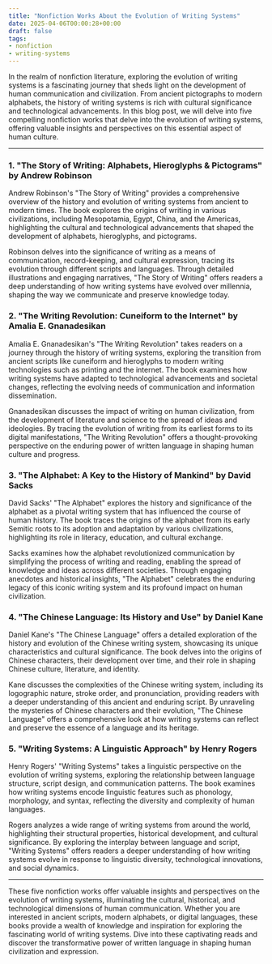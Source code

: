 ```yaml
---
title: "Nonfiction Works About the Evolution of Writing Systems"
date: 2025-04-06T00:00:28+00:00
draft: false
tags: 
- nonfiction
- writing-systems
---
```


In the realm of nonfiction literature, exploring the evolution of writing systems is a fascinating journey that sheds light on the development of human communication and civilization. From ancient pictographs to modern alphabets, the history of writing systems is rich with cultural significance and technological advancements. In this blog post, we will delve into five compelling nonfiction works that delve into the evolution of writing systems, offering valuable insights and perspectives on this essential aspect of human culture.

---

### 1. "The Story of Writing: Alphabets, Hieroglyphs & Pictograms" by Andrew Robinson

Andrew Robinson's "The Story of Writing" provides a comprehensive overview of the history and evolution of writing systems from ancient to modern times. The book explores the origins of writing in various civilizations, including Mesopotamia, Egypt, China, and the Americas, highlighting the cultural and technological advancements that shaped the development of alphabets, hieroglyphs, and pictograms.

Robinson delves into the significance of writing as a means of communication, record-keeping, and cultural expression, tracing its evolution through different scripts and languages. Through detailed illustrations and engaging narratives, "The Story of Writing" offers readers a deep understanding of how writing systems have evolved over millennia, shaping the way we communicate and preserve knowledge today.

### 2. "The Writing Revolution: Cuneiform to the Internet" by Amalia E. Gnanadesikan

Amalia E. Gnanadesikan's "The Writing Revolution" takes readers on a journey through the history of writing systems, exploring the transition from ancient scripts like cuneiform and hieroglyphs to modern writing technologies such as printing and the internet. The book examines how writing systems have adapted to technological advancements and societal changes, reflecting the evolving needs of communication and information dissemination.

Gnanadesikan discusses the impact of writing on human civilization, from the development of literature and science to the spread of ideas and ideologies. By tracing the evolution of writing from its earliest forms to its digital manifestations, "The Writing Revolution" offers a thought-provoking perspective on the enduring power of written language in shaping human culture and progress.

### 3. "The Alphabet: A Key to the History of Mankind" by David Sacks

David Sacks' "The Alphabet" explores the history and significance of the alphabet as a pivotal writing system that has influenced the course of human history. The book traces the origins of the alphabet from its early Semitic roots to its adoption and adaptation by various civilizations, highlighting its role in literacy, education, and cultural exchange.

Sacks examines how the alphabet revolutionized communication by simplifying the process of writing and reading, enabling the spread of knowledge and ideas across different societies. Through engaging anecdotes and historical insights, "The Alphabet" celebrates the enduring legacy of this iconic writing system and its profound impact on human civilization.

### 4. "The Chinese Language: Its History and Use" by Daniel Kane

Daniel Kane's "The Chinese Language" offers a detailed exploration of the history and evolution of the Chinese writing system, showcasing its unique characteristics and cultural significance. The book delves into the origins of Chinese characters, their development over time, and their role in shaping Chinese culture, literature, and identity.

Kane discusses the complexities of the Chinese writing system, including its logographic nature, stroke order, and pronunciation, providing readers with a deeper understanding of this ancient and enduring script. By unraveling the mysteries of Chinese characters and their evolution, "The Chinese Language" offers a comprehensive look at how writing systems can reflect and preserve the essence of a language and its heritage.

### 5. "Writing Systems: A Linguistic Approach" by Henry Rogers

Henry Rogers' "Writing Systems" takes a linguistic perspective on the evolution of writing systems, exploring the relationship between language structure, script design, and communication patterns. The book examines how writing systems encode linguistic features such as phonology, morphology, and syntax, reflecting the diversity and complexity of human languages.

Rogers analyzes a wide range of writing systems from around the world, highlighting their structural properties, historical development, and cultural significance. By exploring the interplay between language and script, "Writing Systems" offers readers a deeper understanding of how writing systems evolve in response to linguistic diversity, technological innovations, and social dynamics.

---

These five nonfiction works offer valuable insights and perspectives on the evolution of writing systems, illuminating the cultural, historical, and technological dimensions of human communication. Whether you are interested in ancient scripts, modern alphabets, or digital languages, these books provide a wealth of knowledge and inspiration for exploring the fascinating world of writing systems. Dive into these captivating reads and discover the transformative power of written language in shaping human civilization and expression.